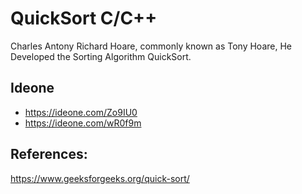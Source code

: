 # QuickSort C/C++

Charles Antony Richard Hoare, commonly known as Tony Hoare, He Developed the Sorting Algorithm QuickSort.

## Ideone

* https://ideone.com/Zo9IU0
* https://ideone.com/wR0f9m

## References:

https://www.geeksforgeeks.org/quick-sort/

